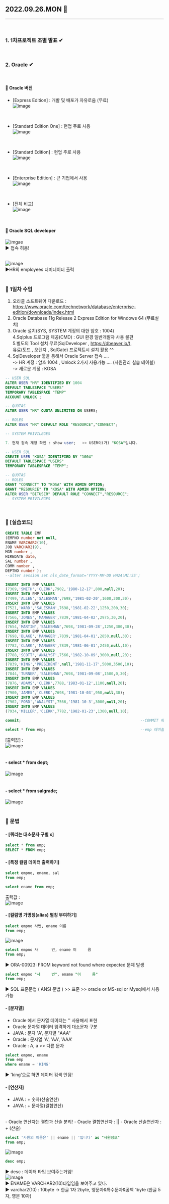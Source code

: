 ## 2022.09.26.MON 📅
----------------
<br>

### 1. 1차프로젝트 조별 발표 ✔
<br>

### 2. Oracle ✔
<br>

#### 🔔 Oracle 버전
- [Express Edition] : 개발 및 배포가 자유로움 (무료)  
![image](https://camo.githubusercontent.com/297829349af8be25e4e0f8799452b0d0cd3a58031e5385a0a153a69deb74300e/68747470733a2f2f706f737466696c65732e707374617469632e6e65742f32303134303832385f3235332f6974755f6974755f3134303932313330323237363174336a37465f4a5045472f2542462543302542362546332543352541432542392546362543302546432542412542302543322546372543302543432543312541315f312e6a70673f747970653d7732)
<br>

- [Standard Edition One] : 현업 주로 사용  
![image](https://camo.githubusercontent.com/3c64fb2e2d5fc48254d5236813f1bbddee0db160b7bcccadf2f259f965657d99/68747470733a2f2f706f737466696c65732e707374617469632e6e65742f32303134303832385f3234342f6974755f6974755f31343039323133303233333935754d47566b5f4a5045472f2542462543302542362546332543352541432542392546362543302546432542412542302543322546372543302543432543312541315f322e6a70673f747970653d7732)
<br>

- [Standard Edition] : 현업 주로 사용  
![image](https://camo.githubusercontent.com/c60681d0573d909e511663f7c11cac47963cf44863a1f6d7fe9094b1282d6bcb/68747470733a2f2f706f737466696c65732e707374617469632e6e65742f32303134303832385f3234362f6974755f6974755f31343039323133303233313232663164786f5f4a5045472f2542462543302542362546332543352541432542392546362543302546432542412542302543322546372543302543432543312541315f332e6a70673f747970653d7732)
<br>

- [Enterprise Edition] : 큰 기업에서 사용  
![image](https://camo.githubusercontent.com/21a6854283b1de4b700a01027786e1dcf12eedb29228467790eab754a8b71cd1/68747470733a2f2f706f737466696c65732e707374617469632e6e65742f32303134303832385f3139312f6974755f6974755f313430393231333032343333337a6b6d374d5f4a5045472f2542462543302542362546332543352541432542392546362543302546432542412542302543322546372543302543432543312541315f342e6a70673f747970653d7732)
<br>

- [전체 비교]  
![image](https://camo.githubusercontent.com/c3f019cb101d8f7ea4cf4a40ba1c74f12d362d72617ee9335dc7d0cea47cc825/68747470733a2f2f706f737466696c65732e707374617469632e6e65742f32303134303832385f3139332f6974755f6974755f3134303932313330323430363148613470735f4a5045472f2542462543302542362546332543352541432542392546362543302546432542412542302543322546372543302543432543312541315f352e6a70673f747970653d7732)
<br>

#### 🔔 Oracle SQL developer
![imgae](https://user-images.githubusercontent.com/92353613/192208966-be028bbe-7c2d-4f85-981f-3287efc8cbc7.png)  
▶ 접속 허용!  
<br>  

![image](https://user-images.githubusercontent.com/92353613/192213860-f591d60c-27a5-4d83-95e3-2a9580a34fb4.png)    
▶HR의 employees 더미데이터 출력  
<br>

### 🔔 1일차 수업
1. 오라클 소프트웨어 다운로드 : 
https://www.oracle.com/technetwork/database/enterprise-edition/downloads/index.html
2. Oracle Database 11g Release 2 Express Edition for Windows 64 (무료설치)  
3. Oracle 설치(SYS, SYSTEM 계정의 대한 암호 : 1004)  
4.Sqlplus 프로그램 제공(CMD) : GUI 환경 일반개발자 사용 불편  
5.별도의 Tool 설치 무료(SqlDeveloper , https://dbeaver.io/),  
                 유료(토드 , 오렌지 , SqlGate) 프로젝트시 설치 활용 ^^  
6. SqlDeveloper 툴을 통해서 Oracle Server 접속 ....  
   -> HR 계정 : 암호 1004 , Unlock 2가지 사용가능 .... (사원관리 실습 테이블)  
   -> 새로운 계정 : KOSA  

```sql
-- USER SQL  
ALTER USER "HR" IDENTIFIED BY 1004   
DEFAULT TABLESPACE "USERS"  
TEMPORARY TABLESPACE "TEMP"  
ACCOUNT UNLOCK ;  

-- QUOTAS  
ALTER USER "HR" QUOTA UNLIMITED ON USERS;  

-- ROLES  
ALTER USER "HR" DEFAULT ROLE "RESOURCE","CONNECT";  

-- SYSTEM PRIVILEGES  

7. 현재 접속 계정 확인 : show user;   >> USER이(가) "KOSA"입니다.  

-- USER SQL  
CREATE USER "KOSA" IDENTIFIED BY "1004"    
DEFAULT TABLESPACE "USERS"  
TEMPORARY TABLESPACE "TEMP";  

-- QUOTAS  
-- ROLES  
GRANT "CONNECT" TO "KOSA" WITH ADMIN OPTION;  
GRANT "RESOURCE" TO "KOSA" WITH ADMIN OPTION;  
ALTER USER "BITUSER" DEFAULT ROLE "CONNECT","RESOURCE";  
-- SYSTEM PRIVILEGES 
``` 
<br>

### 🔔 [실습코드]

```sql
CREATE TABLE EMP
(EMPNO number not null,
ENAME VARCHAR2(10),
JOB VARCHAR2(9),
MGR number ,
HIREDATE date,
SAL number ,
COMM number ,
DEPTNO number );
--alter session set nls_date_format='YYYY-MM-DD HH24:MI:SS';

INSERT INTO EMP VALUES
(7369,'SMITH','CLERK',7902,'1980-12-17',800,null,20);
INSERT INTO EMP VALUES
(7499,'ALLEN','SALESMAN',7698,'1981-02-20',1600,300,30);
INSERT INTO EMP VALUES
(7521,'WARD','SALESMAN',7698,'1981-02-22',1250,200,30);
INSERT INTO EMP VALUES
(7566,'JONES','MANAGER',7839,'1981-04-02',2975,30,20);
INSERT INTO EMP VALUES
(7654,'MARTIN','SALESMAN',7698,'1981-09-28',1250,300,30);
INSERT INTO EMP VALUES
(7698,'BLAKE','MANAGER',7839,'1981-04-01',2850,null,30);
INSERT INTO EMP VALUES
(7782,'CLARK','MANAGER',7839,'1981-06-01',2450,null,10);
INSERT INTO EMP VALUES
(7788,'SCOTT','ANALYST',7566,'1982-10-09',3000,null,20);
INSERT INTO EMP VALUES
(7839,'KING','PRESIDENT',null,'1981-11-17',5000,3500,10);
INSERT INTO EMP VALUES
(7844,'TURNER','SALESMAN',7698,'1981-09-08',1500,0,30);
INSERT INTO EMP VALUES
(7876,'ADAMS','CLERK',7788,'1983-01-12',1100,null,20);
INSERT INTO EMP VALUES
(7900,'JAMES','CLERK',7698,'1981-10-03',950,null,30);
INSERT INTO EMP VALUES
(7902,'FORD','ANALYST',7566,'1981-10-3',3000,null,20);
INSERT INTO EMP VALUES
(7934,'MILLER','CLERK',7782,'1982-01-23',1300,null,10);

commit;                                                     --COMMIT 해야 데이터 입력 완료됨

select * from emp;                                          --emp 테이블 출력
```
[출력값] :   
![image](https://user-images.githubusercontent.com/111114507/192230088-19b8b3bc-adac-480d-a977-d8990df4e752.png)  
<br>

#### - select * from dept;    
![image](https://user-images.githubusercontent.com/111114507/192231155-637ffa88-cac8-43ae-8eab-bb4f700b8377.png)  
<br>

#### - select * from salgrade;  
![image](https://user-images.githubusercontent.com/111114507/192232257-1c91c83b-6860-4f31-825b-30ac7ed630ad.png)  
<br>


### 🔔 문법
#### - [쿼리는 대소문자 구별 x]
```sql
select * from emp;
SELECT * FROM emp;
```

#### - [특정 컬럼 데이터 출력하기]
```sql
select empno, ename, sal
from emp;

select ename from emp;
```
출력값 :  
![image](https://user-images.githubusercontent.com/111114507/192233496-d086cfc4-ae26-4493-8ea3-a6cb575f02c7.png)
<br>

#### - [컬럼명 가명칭(alias) 별칭 부여하기]
```sql
select empno 사번, ename 이름
from emp;
```
![image](https://user-images.githubusercontent.com/111114507/192236926-ffa22a75-b91e-4435-820a-ea6393b74fe5.png)
```sql
select empno 사      번, ename 이     름
from emp;
```
▶ ORA-00923: FROM keyword not found where expected 문제 발생    

```sql
select empno "사     번", ename "이     름"
from emp;
```
▶ SQL 표준문법 ( ANSI 문법 ) >> 표준 >> oracle or MS-sql or Mysql에서 사용 가능  

#### - [문자열]
- Oracle 에서 문자열 데이터는 '' 사용해서 표현
- Oracle 문자열 데이터 엄격하게 대소문자 구분 
- JAVA : 문자 'A', 문자열 "AAA"
- Oracle : 문자열 'A', 'AA', 'AAA'
- Oracle :  A, a >> 다른 문자
```sql
select empno, ename
from emp
where ename = 'KING'
```
▶ 'king'으로 하면 데이터 검색 안됨!

#### - [연산자]
- JAVA : + 숫자(산술연산)
- JAVA : + 문자열(결합연산)
<br>
- Oracle 연산자는 결합과 산술 분리! 
- Oracle 결합연산자 : ||
- Oracle 산술연산자 : + (산술)

```sql
select '사원의 이름은' || ename || '입니다' as "사원정보"
from emp;
```
![image](https://user-images.githubusercontent.com/111114507/192239763-6a257c61-f004-4655-a2a8-6e7a7b51eb58.png)
```sql
desc emp;
```
▶ desc : 데이터 타입 보여주는거임!  
![image](https://user-images.githubusercontent.com/111114507/192240023-e4c04d41-f1a6-4577-8e82-37a18431407e.png)   
▶ ENAME은 VARCHAR2(10)타입임을 보여주고 있다.    
▶ varchar2(10) : 10byte -> 한글 1자 2byte, 영문자&특수문자&공백 1byte (한글 5자, 영문 10자)   